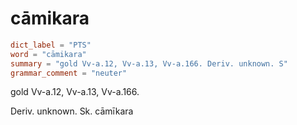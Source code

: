 # cāmikara

``` toml
dict_label = "PTS"
word = "cāmikara"
summary = "gold Vv-a.12, Vv-a.13, Vv-a.166. Deriv. unknown. S"
grammar_comment = "neuter"
```

gold Vv\-a.12, Vv\-a.13, Vv\-a.166.

Deriv. unknown. Sk. cāmīkara

